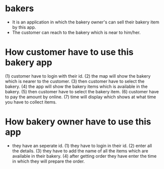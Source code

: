 # bakers

- It is an application in which the bakery owner's can sell their bakery item by this app.
- The customer can reach to the bakery which is near to him/her.

# How customer have to use this bakery app
(1) customer have to login with their id.
(2) the map will show the bakery which is nearer to the customer.
(3) then customer have to select the bakery.
(4) the app will show the bakery items which is available in the bakery.
(5) then customer have to select the bakery item.
(6) customer have to pay the amount by online.
(7) time will display which shows at what time you have to collect items.

# How bakery owner have to use this app
- they have an seperate id.
(1) they have to login in their id.
(2) enter all the details.
(3) they have to add the name of all the items which are available in their bakery.
(4) after getting order they have enter the time in which they will prepare the order.
